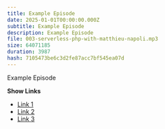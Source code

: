 ```yaml
---
title: Example Episode
date: 2025-01-01T00:00:00.000Z
subtitle: Example Episode
description: Example Episode
file: 003-serverless-php-with-matthieu-napoli.mp3
size: 64071185
duration: 3987
hash: 7105473be6c3d2fe87acc7bf545ea07d
---
```


Example Episode

**Show Links**

- [Link 1](http://example.com)
- [Link 2](http://example.com)
- [Link 3](http://example.com)
